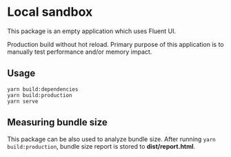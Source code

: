 # Local sandbox

This package is an empty application which uses Fluent UI.

Production build without hot reload. Primary purpose of this application is to manually test performance and/or memory impact. 

## Usage
```
yarn build:dependencies
yarn build:production
yarn serve
```  

## Measuring bundle size

This package can be also used to analyze bundle size. After running `yarn build:production`, bundle size report is stored to **dist/report.html**. 
